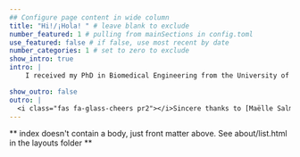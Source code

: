 ```yaml
---
## Configure page content in wide column
title: "Hi!/¡Hola! " # leave blank to exclude
number_featured: 1 # pulling from mainSections in config.toml
use_featured: false # if false, use most recent by date
number_categories: 1 # set to zero to exclude
show_intro: true
intro: |
    I received my PhD in Biomedical Engineering from the University of Arkansas, Fayetteville under the mentorship of [Tim Muldoon](https://muldoonlab.uark.edu/people/). My research interests lie at the intersection of Open Science, Biology, and Statistics in order to better understand how biological processes change over time. <br><br> My academic CV is available [**here**](Mundo_Ortiz_Ariel.pdf)

show_outro: false
outro: |
  <i class="fas fa-glass-cheers pr2"></i>Sincere thanks to [Maëlle Salmon](https://masalmon.eu/) for her help naming this Hugo theme!
---
```


** index doesn't contain a body, just front matter above.
See about/list.html in the layouts folder **
